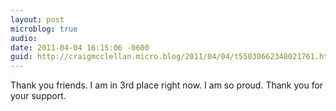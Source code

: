 ```yaml
---
layout: post
microblog: true
audio: 
date: 2011-04-04 16:15:06 -0600
guid: http://craigmcclellan.micro.blog/2011/04/04/t55030662348021761.html
---
```

Thank you friends.  I am in 3rd place right now.  I am so proud.  Thank you for your support.

